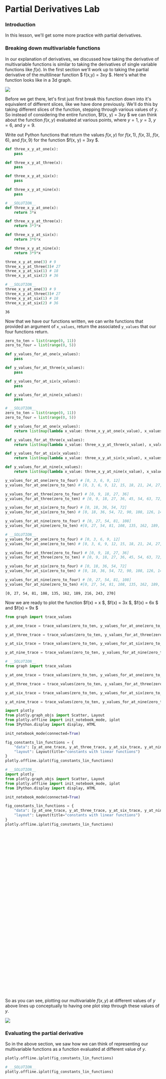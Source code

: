 
# Partial Derivatives Lab

### Introduction

In this lesson, we'll get some more practice with partial derivatives.

### Breaking down multivariable functions

In our explanation of derivatives, we discussed how taking the derivative of multivariable functions is similar to taking the derivatives of single variable functions like $f(x)$.  In the first section we'll work up to taking the partial derivative of the multilinear function $ f(x,y) = 3xy $.  Here's what the function looks like in a 3d graph.

![](./3xy.png)

Before we get there, let's first just first break this function down into it's equivalent of different slices, like we have done previously.  We'll do this by taking different slices of the function, stepping through various values of $y$. So instead of considering the entire function, $f(x, y) = 3xy $ we can think about the function $f(x, y)$ evaluated at various points, where $y = 1$, $y = 3$, $y = 6$, and $y = 9$.

Write out Python functions that return the values $f(x, y)$ for $f(x, 1)$, $f(x, 3)$, $f(x, 6)$, and $f(x, 9)$ for the function $f(x, y) = 3xy $.


```python
def three_x_y_at_one(x):
    pass

def three_x_y_at_three(x):
    pass

def three_x_y_at_six(x):
    pass

def three_x_y_at_nine(x):
    pass
```


```python
# __SOLUTION__ 
def three_x_y_at_one(x):
    return 3*x

def three_x_y_at_three(x):
    return 3*3*x

def three_x_y_at_six(x):
    return 3*6*x

def three_x_y_at_nine(x):
    return 3*9*x
```


```python
three_x_y_at_one(3) # 9
three_x_y_at_three(3)# 27
three_x_y_at_six(1) # 18
three_x_y_at_six(2) # 36
```


```python
# __SOLUTION__ 
three_x_y_at_one(3) # 9
three_x_y_at_three(3)# 27
three_x_y_at_six(1) # 18
three_x_y_at_six(2) # 36
```




    36



Now that we have our functions written, we can write functions that provided an argument of `x_values`, return the associated `y_values` that our four functions return.  


```python
zero_to_ten = list(range(0, 11))
zero_to_four = list(range(0, 5))

def y_values_for_at_one(x_values):
    pass

def y_values_for_at_three(x_values):
    pass

def y_values_for_at_six(x_values):
    pass

def y_values_for_at_nine(x_values):
    pass
```


```python
# __SOLUTION__ 
zero_to_ten = list(range(0, 11))
zero_to_four = list(range(0, 5))

def y_values_for_at_one(x_values):
    return list(map(lambda x_value: three_x_y_at_one(x_value), x_values))

def y_values_for_at_three(x_values):
    return list(map(lambda x_value: three_x_y_at_three(x_value), x_values))

def y_values_for_at_six(x_values):
    return list(map(lambda x_value: three_x_y_at_six(x_value), x_values))

def y_values_for_at_nine(x_values):
    return list(map(lambda x_value: three_x_y_at_nine(x_value), x_values))
```


```python
y_values_for_at_one(zero_to_four) # [0, 3, 6, 9, 12]
y_values_for_at_one(zero_to_ten) # [0, 3, 6, 9, 12, 15, 18, 21, 24, 27, 30]

y_values_for_at_three(zero_to_four) # [0, 9, 18, 27, 36]
y_values_for_at_three(zero_to_ten) # [0, 9, 18, 27, 36, 45, 54, 63, 72, 81, 90]

y_values_for_at_six(zero_to_four) # [0, 18, 36, 54, 72]
y_values_for_at_six(zero_to_ten) # [0, 18, 36, 54, 72, 90, 108, 126, 144, 162, 180]

y_values_for_at_nine(zero_to_four) # [0, 27, 54, 81, 108]
y_values_for_at_nine(zero_to_ten) #[0, 27, 54, 81, 108, 135, 162, 189, 216, 243, 270]
```


```python
# __SOLUTION__ 
y_values_for_at_one(zero_to_four) # [0, 3, 6, 9, 12]
y_values_for_at_one(zero_to_ten) # [0, 3, 6, 9, 12, 15, 18, 21, 24, 27, 30]

y_values_for_at_three(zero_to_four) # [0, 9, 18, 27, 36]
y_values_for_at_three(zero_to_ten) # [0, 9, 18, 27, 36, 45, 54, 63, 72, 81, 90]

y_values_for_at_six(zero_to_four) # [0, 18, 36, 54, 72]
y_values_for_at_six(zero_to_ten) # [0, 18, 36, 54, 72, 90, 108, 126, 144, 162, 180]

y_values_for_at_nine(zero_to_four) # [0, 27, 54, 81, 108]
y_values_for_at_nine(zero_to_ten) #[0, 27, 54, 81, 108, 135, 162, 189, 216, 243, 270]
```




    [0, 27, 54, 81, 108, 135, 162, 189, 216, 243, 270]



Now we are ready to plot the function $f(x) = x $, $f(x) = 3x $, $f(x) = 6x $ and $f(x) = 9x $


```python
from graph import trace_values

y_at_one_trace = trace_values(zero_to_ten, y_values_for_at_one(zero_to_ten), mode = 'lines', name = 'f(x, y) at y=1') or {}

y_at_three_trace = trace_values(zero_to_ten, y_values_for_at_three(zero_to_ten),  mode = 'lines',  name = 'f(x, y) at y=3') or {}

y_at_six_trace = trace_values(zero_to_ten, y_values_for_at_six(zero_to_ten),  mode = 'lines', name = 'f(x, y) at y=6') or {}

y_at_nine_trace = trace_values(zero_to_ten, y_values_for_at_nine(zero_to_ten),  mode = 'lines', name = 'f(x, y) at y=9') or {}

```


```python
# __SOLUTION__ 
from graph import trace_values

y_at_one_trace = trace_values(zero_to_ten, y_values_for_at_one(zero_to_ten), mode = 'lines', name = 'f(x, y) at y=1')

y_at_three_trace = trace_values(zero_to_ten, y_values_for_at_three(zero_to_ten),  mode = 'lines',  name = 'f(x, y) at y=3')

y_at_six_trace = trace_values(zero_to_ten, y_values_for_at_six(zero_to_ten),  mode = 'lines', name = 'f(x, y) at y=6')

y_at_nine_trace = trace_values(zero_to_ten, y_values_for_at_nine(zero_to_ten),  mode = 'lines', name = 'f(x, y) at y=9')

```


<script>requirejs.config({paths: { 'plotly': ['https://cdn.plot.ly/plotly-latest.min']},});if(!window.Plotly) {{require(['plotly'],function(plotly) {window.Plotly=plotly;});}}</script>



```python
import plotly
from plotly.graph_objs import Scatter, Layout
from plotly.offline import init_notebook_mode, iplot
from IPython.display import display, HTML

init_notebook_mode(connected=True)

fig_constants_lin_functions = {
    "data": [y_at_one_trace, y_at_three_trace, y_at_six_trace, y_at_nine_trace],
    "layout": Layout(title="constants with linear functions")
}
plotly.offline.iplot(fig_constants_lin_functions)
```


```python
# __SOLUTION__ 
import plotly
from plotly.graph_objs import Scatter, Layout
from plotly.offline import init_notebook_mode, iplot
from IPython.display import display, HTML

init_notebook_mode(connected=True)

fig_constants_lin_functions = {
    "data": [y_at_one_trace, y_at_three_trace, y_at_six_trace, y_at_nine_trace],
    "layout": Layout(title="constants with linear functions")
}
plotly.offline.iplot(fig_constants_lin_functions)
```


<script>requirejs.config({paths: { 'plotly': ['https://cdn.plot.ly/plotly-latest.min']},});if(!window.Plotly) {{require(['plotly'],function(plotly) {window.Plotly=plotly;});}}</script>



<div id="2dab1608-fdc5-40e7-b9a2-7c4913cf4221" style="height: 525px; width: 100%;" class="plotly-graph-div"></div><script type="text/javascript">require(["plotly"], function(Plotly) { window.PLOTLYENV=window.PLOTLYENV || {};window.PLOTLYENV.BASE_URL="https://plot.ly";Plotly.newPlot("2dab1608-fdc5-40e7-b9a2-7c4913cf4221", [{"mode": "lines", "name": "f(x, y) at y=1", "text": [], "x": [0, 1, 2, 3, 4, 5, 6, 7, 8, 9, 10], "y": [0, 3, 6, 9, 12, 15, 18, 21, 24, 27, 30], "type": "scatter", "uid": "bff5ea6c-d401-11e9-97cc-3af9d3ad3e0b"}, {"mode": "lines", "name": "f(x, y) at y=3", "text": [], "x": [0, 1, 2, 3, 4, 5, 6, 7, 8, 9, 10], "y": [0, 9, 18, 27, 36, 45, 54, 63, 72, 81, 90], "type": "scatter", "uid": "bff5ebca-d401-11e9-a416-3af9d3ad3e0b"}, {"mode": "lines", "name": "f(x, y) at y=6", "text": [], "x": [0, 1, 2, 3, 4, 5, 6, 7, 8, 9, 10], "y": [0, 18, 36, 54, 72, 90, 108, 126, 144, 162, 180], "type": "scatter", "uid": "bff5ec62-d401-11e9-91e2-3af9d3ad3e0b"}, {"mode": "lines", "name": "f(x, y) at y=9", "text": [], "x": [0, 1, 2, 3, 4, 5, 6, 7, 8, 9, 10], "y": [0, 27, 54, 81, 108, 135, 162, 189, 216, 243, 270], "type": "scatter", "uid": "bff5ece2-d401-11e9-b232-3af9d3ad3e0b"}], {"title": "constants with linear functions"}, {"showLink": true, "linkText": "Export to plot.ly"})});</script>


So as you can see, plotting our multivariable $f(x, y)$ at different values of $y$ above lines up conceptually to having one plot step through these values of $y$. 

![](./plot3xy.png)

### Evaluating the partial derivative

So in the above section, we saw how we can think of representing our multivariable functions as a function evaluated at different value of $y$.


```python
plotly.offline.iplot(fig_constants_lin_functions)
```


```python
# __SOLUTION__ 
plotly.offline.iplot(fig_constants_lin_functions)
```


<div id="e2079d44-9983-4b0e-81d1-50271d6b4761" style="height: 525px; width: 100%;" class="plotly-graph-div"></div><script type="text/javascript">require(["plotly"], function(Plotly) { window.PLOTLYENV=window.PLOTLYENV || {};window.PLOTLYENV.BASE_URL="https://plot.ly";Plotly.newPlot("e2079d44-9983-4b0e-81d1-50271d6b4761", [{"mode": "lines", "name": "f(x, y) at y=1", "text": [], "x": [0, 1, 2, 3, 4, 5, 6, 7, 8, 9, 10], "y": [0, 3, 6, 9, 12, 15, 18, 21, 24, 27, 30], "type": "scatter", "uid": "c20a8918-d401-11e9-b837-3af9d3ad3e0b"}, {"mode": "lines", "name": "f(x, y) at y=3", "text": [], "x": [0, 1, 2, 3, 4, 5, 6, 7, 8, 9, 10], "y": [0, 9, 18, 27, 36, 45, 54, 63, 72, 81, 90], "type": "scatter", "uid": "c20a8a58-d401-11e9-bad5-3af9d3ad3e0b"}, {"mode": "lines", "name": "f(x, y) at y=6", "text": [], "x": [0, 1, 2, 3, 4, 5, 6, 7, 8, 9, 10], "y": [0, 18, 36, 54, 72, 90, 108, 126, 144, 162, 180], "type": "scatter", "uid": "c20a8b00-d401-11e9-9086-3af9d3ad3e0b"}, {"mode": "lines", "name": "f(x, y) at y=9", "text": [], "x": [0, 1, 2, 3, 4, 5, 6, 7, 8, 9, 10], "y": [0, 27, 54, 81, 108, 135, 162, 189, 216, 243, 270], "type": "scatter", "uid": "c20a8b78-d401-11e9-9beb-3af9d3ad3e0b"}], {"title": "constants with linear functions"}, {"showLink": true, "linkText": "Export to plot.ly"})});</script>


Now let's think of how to take the derivative of our $ \frac{\partial f}{\partial x} f(x, y)$ at values of $y$.  Knowing how to think about partial derivatives of multivariable functions, what is $ \frac{\partial f}{\partial x} $ at the following values of $y$.


```python
def df_dx_when_y_equals_one():
    pass
```


```python
# __SOLUTION__ 
def df_dx_when_y_equals_one():
    return 3
```


```python
def df_dx_when_y_equals_three():
    pass
```


```python
# __SOLUTION__ 
def df_dx_when_y_equals_three():
    return 9
```


```python
def df_dx_when_y_equals_six():
    pass
```


```python
# __SOLUTION__ 
def df_dx_when_y_equals_six():
    return 18
```


```python
def df_dx_when_y_equals_nine():
    pass
```


```python
# __SOLUTION__ 
def df_dx_when_y_equals_nine():
    return 27
```

So notice that there is a pattern here, in taking $ \frac{\partial f}{\partial x}$ for our function $f(x, y) = 3xy$.  Now write a function that calculates $ \frac{\partial f}{\partial x}$ for our function $f(x,y)$ at any provided $x$ and $y$ value. 


```python
def df_dx_3xy(x_value, y_value):
    pass
```


```python
# __SOLUTION__ 
def df_dx_3xy(x_value, y_value):
    return 3*y_value
```


```python
df_dx_3xy(2, 1) # 3
```


```python
# __SOLUTION__ 
df_dx_3xy(2, 1) # 3
```




    3




```python
df_dx_3xy(2, 2) # 6
```


```python
# __SOLUTION__ 
df_dx_3xy(2, 2) # 6
```




    6




```python
df_dx_3xy(5, 2) # 6
```


```python
# __SOLUTION__ 
df_dx_3xy(5, 2) # 6
```




    6



So as you can see, our $y$ value influences the function, and from there it's a calculation of how $f$ changes with $x$, which, in this case, is constant.

## Using our partial derivative rule

Now let's consider the function $ f(x, y) = 4x^2y + 3x + y$.  Now soon we will want to take the derivative of this function with respect to $x$.  We know that in doing something like that, we will need to translate this function into code, and that when we do so, we will need to capture the exponent of any terms as well as.

Remember that the way we expressed a single variable function, $f(x)$ in Python was to represent the constant, and $x$ exponent for each term.  For example, the function $f(x) = 3x^2 + 2x$ can be represented as the following:


```python
three_x_squared_plus_two_x = [(3, 2), (2, 1)]
```


```python
# __SOLUTION__ 
three_x_squared_plus_two_x = [(3, 2), (2, 1)]
```

Now let's talk about representing our multivariable function $ f(x, y) =4x^2y + 3x + y$ in Python.  Instead of using a tuple with two elements, we'll use a tuple with three elements and with that third element the exponent related to the $y$ variable.  So our function $ f(x, y) = 4x^2y + 3x  + y$ looks like the following:


```python
four_x_squared_y_plus_three_x_plus_y = [(4, 2, 1), (3, 1, 0), (1, 0, 1)]
```


```python
# __SOLUTION__ 
four_x_squared_y_plus_three_x_plus_y = [(4, 2, 1), (3, 1, 0), (1, 0, 1)]
```

Let's get started by writing a function `multivariable_output_at` that takes in a multivariable function and returns the value $f(x, y)$ evaluated at a specific value of $x$ and $y$ for the function.


```python
def multivariable_output_at(list_of_terms, x_value, y_value):
    pass
```


```python
# __SOLUTION__ 
def multivariable_output_at(list_of_terms, x_value, y_value):
    output = []
    for term in list_of_terms:
        constant = term[0]
        x_exponent = term[1]
        y_exponent = term[2]
        term_output = constant*x_value**x_exponent*y_value**y_exponent
        output.append(term_output)
    return sum(output)
```


```python
multivariable_output_at(four_x_squared_y_plus_three_x_plus_y, 1, 1) # 8
```


```python
# __SOLUTION__ 
multivariable_output_at(four_x_squared_y_plus_three_x_plus_y, 1, 1) # 8
```




    8




```python
multivariable_output_at(four_x_squared_y_plus_three_x_plus_y, 2, 2) # 40
```


```python
# __SOLUTION__ 
multivariable_output_at(four_x_squared_y_plus_three_x_plus_y, 2, 2) # 40
```




    40



Let's also try this with another function $g(x, y) = 2x^3y + 3yx + x $.


```python
two_x_cubed_y_plus_three_y_x_plus_x = [(2, 3, 1), (3, 1, 1), (1, 1, 0)]
```


```python
# __SOLUTION__ 
two_x_cubed_y_plus_three_y_x_plus_x = [(2, 3, 1), (3, 1, 1), (1, 1, 0)]
```


```python
multivariable_output_at(two_x_cubed_y_plus_three_y_x_plus_x, 1, 1) # 6
```


```python
# __SOLUTION__ 
multivariable_output_at(two_x_cubed_y_plus_three_y_x_plus_x, 1, 1) # 6
```




    6




```python
multivariable_output_at(two_x_cubed_y_plus_three_y_x_plus_x, 2, 2) # 46
```


```python
# __SOLUTION__ 
multivariable_output_at(two_x_cubed_y_plus_three_y_x_plus_x, 2, 2) # 46
```




    46



So now we want to write a Python function that calculates $\frac{\partial f}{\partial x}$ of a multivariable function. Let's start by writing a function that just calculates $\frac{\partial f}{\partial x}$ of a single term.


```python
def term_df_dx(term):
    pass
```


```python
# __SOLUTION__ 
def term_df_dx(term):
    constant = term[0]*term[1]
    exponent = term[1] - 1
    return (constant, exponent,term[2])
```


```python
four_x_squared_y = (4, 2, 1)
term_df_dx(four_x_squared_y) # (8, 1, 1) 
```


```python
# __SOLUTION__ 
four_x_squared_y = four_x_squared_y_plus_three_x_plus_y[0]
term_df_dx(four_x_squared_y)
# (8, 1, 1) 
```




    (8, 1, 1)



> This solution represents $8xy$


```python
y = (1, 0, 1)
term_df_dx(y) # (0, -1, 1)
```


```python
# __SOLUTION__ 
y = four_x_squared_y_plus_three_x_plus_y[2]
term_df_dx(y) # (0, -1, 1)
```




    (0, -1, 1)



> This solution represents $0$, as the first element indicates we are multiplying the term by zero.

Now write a function that finds the derivative of all terms, $\frac{\partial f}{\partial x}$ of a function $f(x, y)$.


```python
def df_dx(list_of_terms):
    pass
```


```python
# __SOLUTION__ 
def df_dx(list_of_terms):
    derivative_terms = list(map(lambda function_term: term_df_dx(function_term),list_of_terms))
    return list(filter(lambda derivative_term: derivative_term[0] != 0, derivative_terms))
```


```python
df_dx(four_x_squared_y_plus_three_x_plus_y) # [(8, 1, 1), (3, 0, 0)]
```


```python
# __SOLUTION__ 
df_dx(four_x_squared_y_plus_three_x_plus_y)
```




    [(8, 1, 1), (3, 0, 0)]



Now that we have done this for $\frac{\partial f}{\partial x}$, lets work on taking the derivative $\frac{\partial f}{\partial y}$.  Once again, we can use as an example our function $ f(x, y) = 4x^2y + 3x + y$.  Let's start with writing the function `term_df_dy`, which takes the partial derivative $\frac{\partial f}{\partial y}$ of a single term.


```python
def term_df_dy(term):
    pass
```


```python
# __SOLUTION__ 
def term_df_dy(term):
    constant = term[0]*term[2]
    exponent = term[2] - 1
    return (constant, term[1], exponent)
```


```python
four_x_squared_y # (4, 2, 1)
```


```python
# __SOLUTION__ 
four_x_squared_y
```




    (4, 2, 1)




```python
term_df_dy(four_x_squared_y) # (4, 2, 0)
```


```python
# __SOLUTION__ 
term_df_dy(four_x_squared_y) # (4, 2, 0)
```




    (4, 2, 0)



> This represents that $\frac{\partial f}{\partial y}4x^2y = 4x^2$


```python
term_df_dy(y) # (1, 0, 0)
```


```python
# __SOLUTION__ 
term_df_dy(y) # (1, 0, 0)
```




    (1, 0, 0)



> This represents that $\frac{\partial f}{\partial y}y = 1$


```python
three_x = four_x_squared_y_plus_three_x_plus_y[1]
term_df_dy(three_x) # (0, 1, -1)
```


```python
# __SOLUTION__ 
three_x = four_x_squared_y_plus_three_x_plus_y[1]
term_df_dy(three_x) # (0, 1, -1)
```




    (0, 1, -1)



> This represents that $\frac{\partial f}{\partial y}3x = 0$

Now let's write a function `df_dy` that takes multiple terms and returns an list of tuples that represent the derivative of our multivariable function.  So here is our function: $ f(x, y) = 4x^2y + 3x + y$.


```python
four_x_squared_y_plus_three_x_plus_y
```


```python
# __SOLUTION__ 
four_x_squared_y_plus_three_x_plus_y
```




    [(4, 2, 1), (3, 1, 0), (1, 0, 1)]




```python
def df_dy(list_of_terms):
    pass
```


```python
# __SOLUTION__ 
def df_dy(list_of_terms):
    derivative_terms = list(map(lambda function_term: term_df_dy(function_term),list_of_terms))
    return list(filter(lambda derivative_term: derivative_term[0] != 0, derivative_terms))
```


```python
df_dy(four_x_squared_y_plus_three_x_plus_y) # [(4, 2, 0), (1, 0, 0)]
```


```python
# __SOLUTION__ 
df_dy(four_x_squared_y_plus_three_x_plus_y) # [(4, 2, 0), (1, 0, 0)]
```




    [(4, 2, 0), (1, 0, 0)]




```python
two_x_cubed_y_plus_three_y_x_plus_x = [(2, 3, 1), (3, 1, 1), (1, 1, 0)]
df_dy(two_x_cubed_y_plus_three_y_x_plus_x) # [(2, 3, 0), (3, 1, 0)]
```


```python
# __SOLUTION__ 
two_x_cubed_y_plus_three_y_x_plus_x = [(2, 3, 1), (3, 1, 1), (1, 1, 0)]
df_dy(two_x_cubed_y_plus_three_y_x_plus_x) # [(2, 3, 0), (3, 1, 0)]
```




    [(2, 3, 0), (3, 1, 0)]



Great job! Hopefully, now you understand a little more about multivariable functions and derivatives!
